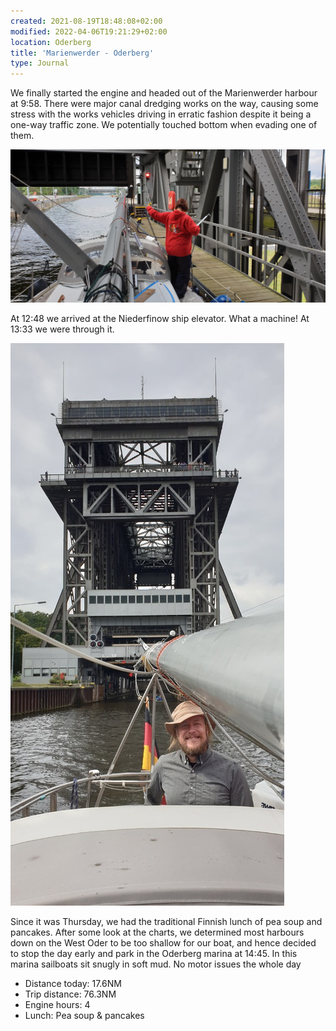 ```yaml
---
created: 2021-08-19T18:48:08+02:00
modified: 2022-04-06T19:21:29+02:00
location: Oderberg
title: 'Marienwerder - Oderberg'
type: Journal
---
```


We finally started the engine and headed out of the Marienwerder harbour at 9:58.
There were major canal dredging works on the way, causing some stress with the works vehicles driving in erratic fashion despite it being a one-way traffic zone. We potentially touched bottom when evading one of them.

![Image](../2022/6e4f1bb8eb5cba689a8e47216b05601e.jpg) 

At 12:48 we arrived at the Niederfinow ship elevator. What a machine! At 13:33 we were through it.

![The ship elevator](../2021/af94da3209f9c90f4c8b8e3a3682a374.jpg) 

Since it was Thursday, we had the traditional Finnish lunch of pea soup and pancakes.
After some look at the charts, we determined most harbours down on the West Oder to be too shallow for our boat, and hence decided to stop the day early and park in the Oderberg marina at 14:45.
In this marina sailboats sit snugly in soft mud.
No motor issues the whole day

* Distance today: 17.6NM
* Trip distance: 76.3NM
* Engine hours: 4
* Lunch: Pea soup & pancakes
